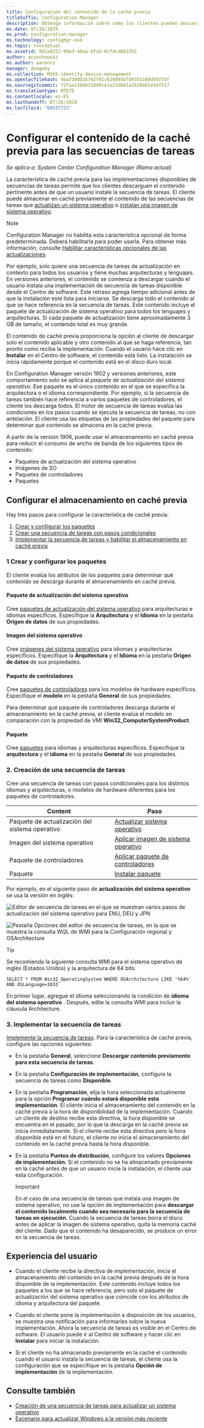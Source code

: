 ```yaml
---
title: Configuración del contenido de la caché previa
titleSuffix: Configuration Manager
description: Obtenga información sobre cómo los clientes pueden descargar el contenido de la implementación del sistema operativo antes de que un usuario instale la secuencia de tareas.
ms.date: 07/26/2019
ms.prod: configuration-manager
ms.technology: configmgr-osd
ms.topic: conceptual
ms.assetid: 9d1e8252-99e3-48aa-bfa5-0cf4cd6637b2
author: aczechowski
ms.author: aaroncz
manager: dougeby
ms.collection: M365-identity-device-management
ms.openlocfilehash: 4ba7380d35742f01c620d95bfb9351180d56f7df
ms.sourcegitcommit: 72faa1266b31849ce1a23d661a1620b01e94f517
ms.translationtype: MTE75
ms.contentlocale: es-ES
ms.lasthandoff: 07/26/2019
ms.locfileid: "68537723"
---
```

# <a name="configure-pre-cache-content-for-task-sequences"></a>Configurar el contenido de la caché previa para las secuencias de tareas

*Se aplica a: System Center Configuration Manager (Rama actual)*

<!--1021244-->
La característica de caché previa para las implementaciones disponibles de secuencias de tareas permite que los clientes descarguen el contenido pertinente antes de que un usuario instale la secuencia de tareas. El cliente puede almacenar en caché previamente el contenido de las secuencias de tareas que [actualizan un sistema operativo](/sccm/osd/deploy-use/create-a-task-sequence-to-upgrade-an-operating-system) o [instalan una imagen de sistema operativo](/sccm/osd/deploy-use/create-a-task-sequence-to-install-an-operating-system).

> [!Note]  
> Configuration Manager no habilita esta característica opcional de forma predeterminada. Deberá habilitarla para poder usarla. Para obtener más información, consulte [Habilitar características opcionales de las actualizaciones](/sccm/core/servers/manage/install-in-console-updates#bkmk_options).<!--505213-->  

Por ejemplo, solo quiere una secuencia de tareas de actualización en contexto para todos los usuarios y tiene muchas arquitecturas y lenguajes. En versiones anteriores, el contenido se comienza a descargar cuando el usuario instala una implementación de secuencia de tareas disponible desde el Centro de software. Este retraso agrega tiempo adicional antes de que la instalación esté lista para iniciarse. Se descarga todo el contenido al que se hace referencia en la secuencia de tareas. Este contenido incluye el paquete de actualización de sistema operativo para todos los lenguajes y arquitecturas. Si cada paquete de actualización tiene aproximadamente 3 GB de tamaño, el contenido total es muy grande.

El contenido de caché previa proporciona la opción al cliente de descargar solo el contenido aplicable y otro contenido al que se haga referencia, tan pronto como reciba la implementación. Cuando el usuario hace clic en **Instalar** en el Centro de software, el contenido está listo. La instalación se inicia rápidamente porque el contenido está en el disco duro local.

En Configuration Manager versión 1902 y versiones anteriores, este comportamiento solo se aplica al *paquete de actualización del sistema operativo*. Ese paquete es el único contenido en el que se especifica la arquitectura o el idioma correspondiente. Por ejemplo, si la secuencia de tareas también hace referencia a varios paquetes de controladores, el cliente los descarga todos. El motor de secuencia de tareas evalúa las condiciones en los pasos cuando se ejecuta la secuencia de tareas, no con antelación. El cliente usa las etiquetas de las propiedades del paquete para determinar qué contenido se almacena en la caché previa.

A partir de la versión 1906,<!--4224642--> puede usar el almacenamiento en caché previa para reducir el consumo de ancho de banda de los siguientes tipos de contenido:

- Paquetes de actualización del sistema operativo
- Imágenes de SO
- Paquetes de controladores
- Paquetes


## <a name="configure-pre-caching"></a>Configurar el almacenamiento en caché previa

Hay tres pasos para configurar la característica de caché previa:

1. [Crear y configurar los paquetes](#bkmk_createpkg)
2. [Crear una secuencia de tareas con pasos condicionales](#bkmk_createts)
3. [Implementar la secuencia de tareas y habilitar el almacenamiento en caché previa](#bkmk_deploy)


### <a name="bkmk_createpkg"></a> 1 Crear y configurar los paquetes

El cliente evalúa los atributos de los paquetes para determinar qué contenido se descarga durante el almacenamiento en caché previa.  

#### <a name="os-upgrade-package"></a>Paquete de actualización del sistema operativo

Cree [paquetes de actualización del sistema operativo](/sccm/osd/get-started/manage-operating-system-upgrade-packages) para arquitecturas e idiomas específicos. Especifique la **Arquitectura** y el **Idioma** en la pestaña **Origen de datos** de sus propiedades.

#### <a name="os-image"></a>Imagen del sistema operativo

Cree [imágenes del sistema operativo](/sccm/osd/get-started/manage-operating-system-images) para idiomas y arquitecturas específicos. Especifique la **Arquitectura** y el **Idioma** en la pestaña **Origen de datos** de sus propiedades.

#### <a name="driver-package"></a>Paquete de controladores

Cree [paquetes de controladores](/sccm/osd/get-started/manage-drivers#BKMK_ManagingDriverPackages) para los modelos de hardware específicos. Especifique el **modelo** en la pestaña **General** de sus propiedades.

Para determinar qué paquete de controladores descarga durante el almacenamiento en la caché previa, el cliente evalúa el modelo en comparación con la propiedad de VMI **Win32_ComputerSystemProduct**.  

#### <a name="package"></a>Paquete

Cree [paquetes](/sccm/apps/deploy-use/packages-and-programs) para idiomas y arquitecturas específicos. Especifique la **arquitectura** y el **idioma** en la pestaña **General** de sus propiedades.


### <a name="bkmk_createts"></a> 2. Creación de una secuencia de tareas

Cree una secuencia de tareas con pasos condicionales para los distintos idiomas y arquitecturas, o modelos de hardware diferentes para los paquetes de controladores.

|Content|Paso|
|---------|---------|
|Paquete de actualización del sistema operativo|[Actualizar sistema operativo](/sccm/osd/understand/task-sequence-steps#BKMK_UpgradeOS)|
|Imagen del sistema operativo|[Aplicar imagen de sistema operativo](/sccm/osd/understand/task-sequence-steps#BKMK_ApplyOperatingSystemImage)|
|Paquete de controladores|[Aplicar paquete de controladores](/sccm/osd/understand/task-sequence-steps#BKMK_ApplyDriverPackage)|
|Paquete|[Instalar paquete](/sccm/osd/understand/task-sequence-steps#BKMK_InstallPackage)|

Por ejemplo, en el siguiente paso de **actualización del sistema operativo** se usa la versión en inglés:  

![Editor de secuencia de tareas en el que se muestran varios pasos de actualización del sistema operativo para ENU, DEU y JPN](../media/precacheproperties2.png)

![Pestaña Opciones del editor de secuencia de tareas, en la que se muestra la consulta WQL de WMI para la Configuración regional y OSArchitecture](../media/precacheoptions2.png)  

> [!Tip]
> Se recomienda la siguiente consulta WMI para el sistema operativo de inglés (Estados Unidos) y la arquitectura de 64 bits:
>
> ```WMI
> SELECT * FROM Win32_OperatingSystem WHERE OSArchitecture LIKE '%64%' AND OSLanguage=1033`
> ```
>
> En primer lugar, agregue el idioma seleccionando la condición de **idioma del sistema operativo** . Después, edite la consulta WMI para incluir la cláusula Architecture.


### <a name="bkmk_deploy"></a> 3. Implementar la secuencia de tareas

[Implemente la secuencia de tareas](/sccm/osd/deploy-use/deploy-a-task-sequence). Para la característica de caché previa, configure las opciones siguientes:  

- En la pestaña **General**, seleccione **Descargar contenido previamente para esta secuencia de tareas**.  

- En la pestaña **Configuración de implementación**, configure la secuencia de tareas como **Disponible**.  

- En la pestaña **Programación**, elija la hora seleccionada actualmente para la opción **Programar cuándo estará disponible esta implementación**. El cliente inicia el almacenamiento del contenido en la caché previa a la hora de disponibilidad de la implementación. Cuando un cliente de destino recibe esta directiva, la hora disponible se encuentra en el pasado, por lo que la descarga en la caché previa se inicia inmediatamente. Si el cliente recibe esta directiva pero la hora disponible está en el futuro, el cliente no inicia el almacenamiento del contenido en la caché previa hasta la hora disponible.  

- En la pestaña **Puntos de distribución**, configure los valores **Opciones de implementación**. Si el contenido no se ha almacenado previamente en la caché antes de que un usuario inicie la instalación, el cliente usa esta configuración.  

    > [!Important]  
    > En el caso de una secuencia de tareas que instala una imagen de sistema operativo, no use la opción de implementación para **descargar el contenido localmente cuando sea necesario para la secuencia de tareas en ejecución**. Cuando la secuencia de tareas borra el disco antes de aplicar la imagen de sistema operativo, quita la memoria caché del cliente. Dado que el contenido ha desaparecido, se produce un error en la secuencia de tareas.<!-- SCCMDocs-PR #1338 -->


## <a name="user-experience"></a>Experiencia del usuario

- Cuando el cliente recibe la directiva de implementación, inicia el almacenamiento del contenido en la caché previa después de la hora disponible de la implementación. Este contenido incluye todos los paquetes a los que se hace referencia, pero solo el paquete de actualización del sistema operativo que coincide con los atributos de idioma y arquitectura del paquete.  

- Cuando el cliente pone la implementación a disposición de los usuarios, se muestra una notificación para informarles sobre la nueva implementación. Ahora la secuencia de tareas es visible en el Centro de software. El usuario puede ir al Centro de software y hacer clic en **Instalar** para iniciar la instalación.  

- Si el cliente no ha almacenado previamente en la caché el contenido cuando el usuario instala la secuencia de tareas, el cliente usa la configuración que se especifique en la pestaña **Opción de implementación** de la implementación.  


## <a name="see-also"></a>Consulte también

- [Creación de una secuencia de tareas para actualizar un sistema operativo](/sccm/osd/deploy-use/create-a-task-sequence-to-upgrade-an-operating-system)
- [Escenario para actualizar Windows a la versión más reciente](/sccm/osd/deploy-use/upgrade-windows-to-the-latest-version)
